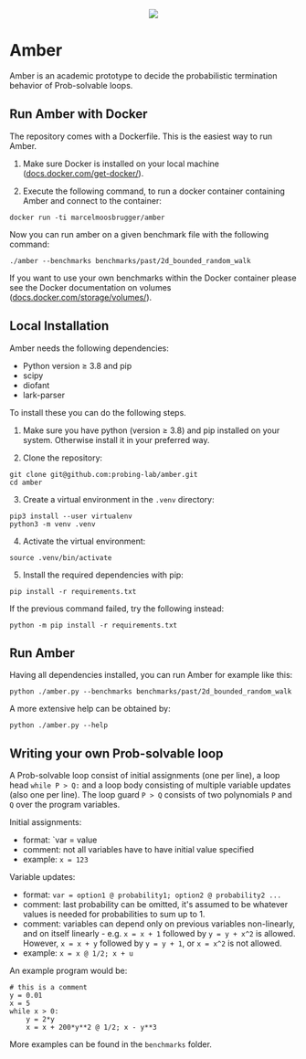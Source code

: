 <p align="center">
  <img src="https://github.com/probing-lab/amber/blob/master/logo.svg">
</p>


# Amber

Amber is an academic prototype to decide the probabilistic termination behavior of Prob-solvable loops.

## Run Amber with Docker

The repository comes with a Dockerfile. 
This is the easiest way to run Amber.

1. Make sure Docker is installed on your local machine ([docs.docker.com/get-docker/](https://docs.docker.com/get-docker/)).

2. Execute the following command, to run a docker container containing Amber and connect to the container:

```shell script
docker run -ti marcelmoosbrugger/amber
```

Now you can run amber on a given benchmark file with the following command:

```shell script
./amber --benchmarks benchmarks/past/2d_bounded_random_walk
```

If you want to use your own benchmarks within the Docker container please see the Docker documentation on volumes ([docs.docker.com/storage/volumes/](https://docs.docker.com/storage/volumes/)).


## Local Installation

Amber needs the following dependencies:
- Python version &geq; 3.8 and pip
- scipy
- diofant
- lark-parser

To install these you can do the following steps.

1. Make sure you have python (version &geq; 3.8) and pip installed on your system.
Otherwise install it in your preferred way.

2. Clone the repository:

```shell script
git clone git@github.com:probing-lab/amber.git
cd amber
```

3. Create a virtual environment in the `.venv` directory:
```shell script
pip3 install --user virtualenv
python3 -m venv .venv
```

4. Activate the virtual environment:
```shell script
source .venv/bin/activate
```

5. Install the required dependencies with pip:
```shell script
pip install -r requirements.txt
```

If the previous command failed, try the following instead:
```shell script
python -m pip install -r requirements.txt
```


## Run Amber

Having all dependencies installed, you can run Amber for example like this:
```shell script
python ./amber.py --benchmarks benchmarks/past/2d_bounded_random_walk
```

A more extensive help can be obtained by:
```shell script
python ./amber.py --help
```

## Writing your own Prob-solvable loop
A Prob-solvable loop consist of initial assignments (one per line), a loop head `while P > Q:`
and a loop body consisting of multiple variable updates (also one per line).
The loop guard `P > Q` consists of two polynomials `P` and `Q` over the program variables.

Initial assignments:
- format:  `var = value
- comment: not all variables have to have initial value specified
- example: `x = 123`

Variable updates:
- format:  `var = option1 @ probability1; option2 @ probability2 ...`
- comment: last probability can be omitted, it's assumed to be whatever
values is needed for probabilities to sum up to 1.
- comment: variables can depend only on previous variables non-linearly,
and on itself linearly - e.g. `x = x + 1` followed by `y = y + x^2` is allowed.
However, `x = x + y` followed by `y = y + 1`, or `x = x^2` is not allowed.
- example: `x = x @ 1/2; x + u`

An example program would be:

```
# this is a comment
y = 0.01
x = 5
while x > 0:
    y = 2*y
    x = x + 200*y**2 @ 1/2; x - y**3
```
More examples can be found in the `benchmarks` folder.
